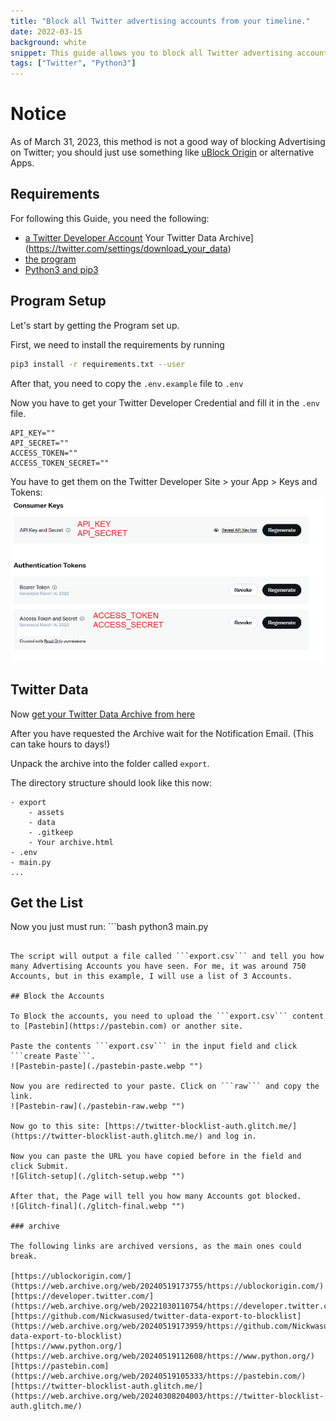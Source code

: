 ```yaml
---
title: "Block all Twitter advertising accounts from your timeline."
date: 2022-03-15
background: white
snippet: This guide allows you to block all Twitter advertising accounts that have been in your timeline.
tags: ["Twitter", "Python3"]
---
```

# Notice

As of March 31, 2023, this method is not a good way of blocking Advertising on Twitter; you should just use something like [uBlock Origin](https://ublockorigin.com/) or alternative Apps.

## Requirements
For following this Guide, you need the following:

- [a Twitter Developer Account](https://developer.twitter.com/)
Your Twitter Data Archive](https://twitter.com/settings/download_your_data)
- [the program](https://github.com/Nickwasused/twitter-data-export-to-blocklist)
- [Python3 and pip3](https://www.python.org/)

## Program Setup
Let's start by getting the Program set up.

First, we need to install the requirements by running 
```bash
pip3 install -r requirements.txt --user
```

After that, you need to copy the ```.env.example``` file to ```.env```

Now you have to get your Twitter Developer Credential and fill it in the ```.env``` file.

```plaintext
API_KEY=""
API_SECRET=""
ACCESS_TOKEN=""
ACCESS_TOKEN_SECRET=""
```

You have to get them on the Twitter Developer Site > your App > Keys and Tokens:
![Twitter Dev](./twitter-dev.webp "")

## Twitter Data
Now [get your Twitter Data Archive from here](https://twitter.com/settings/download_your_data)

After you have requested the Archive wait for the Notification Email. (This can take hours to days!)

Unpack the archive into the folder called ```export```.

The directory structure should look like this now:
```plaintext
- export
    - assets
    - data
    - .gitkeep
    - Your archive.html
- .env
- main.py
...
```

## Get the List

Now you just must run: ```bash
python3 main.py
```

The script will output a file called ```export.csv``` and tell you how many Advertising Accounts you have seen. For me, it was around 750 Accounts, but in this example, I will use a list of 3 Accounts.

## Block the Accounts

To Block the accounts, you need to upload the ```export.csv``` content to [Pastebin](https://pastebin.com) or another site.

Paste the contents ```export.csv``` in the input field and click ```create Paste```. 
![Pastebin-paste](./pastebin-paste.webp "")

Now you are redirected to your paste. Click on ```raw``` and copy the link. 
![Pastebin-raw](./pastebin-raw.webp "")

Now go to this site: [https://twitter-blocklist-auth.glitch.me/](https://twitter-blocklist-auth.glitch.me/) and log in.

Now you can paste the URL you have copied before in the field and click Submit.
![Glitch-setup](./glitch-setup.webp "")

After that, the Page will tell you how many Accounts got blocked.
![Glitch-final](./glitch-final.webp "")

### archive

The following links are archived versions, as the main ones could break.

[https://ublockorigin.com/](https://web.archive.org/web/20240519173755/https://ublockorigin.com/)  
[https://developer.twitter.com/](https://web.archive.org/web/20221030110754/https://developer.twitter.com/en)  
[https://github.com/Nickwasused/twitter-data-export-to-blocklist](https://web.archive.org/web/20240519173959/https://github.com/Nickwasused/twitter-data-export-to-blocklist)  
[https://www.python.org/](https://web.archive.org/web/20240519112608/https://www.python.org/)  
[https://pastebin.com](https://web.archive.org/web/20240519105333/https://pastebin.com/)  
[https://twitter-blocklist-auth.glitch.me/](https://web.archive.org/web/20240308204003/https://twitter-blocklist-auth.glitch.me/)  